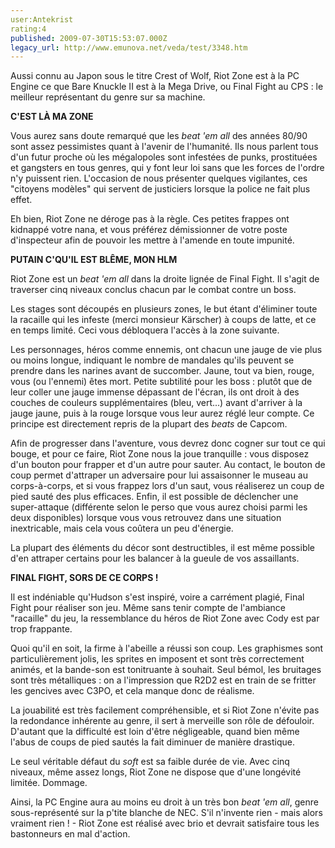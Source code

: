 ```yaml
---
user:Antekrist
rating:4
published: 2009-07-30T15:53:07.000Z
legacy_url: http://www.emunova.net/veda/test/3348.htm
---
```

Aussi connu au Japon sous le titre Crest of Wolf, Riot Zone est à la PC Engine ce que Bare Knuckle II est à la Mega Drive, ou Final Fight au CPS : le meilleur représentant du genre sur sa machine.  

  

**C'EST LÀ MA ZONE**  

Vous aurez sans doute remarqué que les _beat 'em all_ des années 80/90 sont assez pessimistes quant à l'avenir de l'humanité. Ils nous parlent tous d'un futur proche où les mégalopoles sont infestées de punks, prostituées et gangsters en tous genres, qui y font leur loi sans que les forces de l'ordre n'y puissent rien. L'occasion de nous présenter quelques vigilantes, ces "citoyens modèles" qui servent de justiciers lorsque la police ne fait plus effet.  

Eh bien, Riot Zone ne déroge pas à la règle. Ces petites frappes ont kidnappé votre nana, et vous préférez démissionner de votre poste d'inspecteur afin de pouvoir les mettre à l'amende en toute impunité.  

  

**PUTAIN C'QU'IL EST BLÊME, MON HLM**  

Riot Zone est un _beat 'em all_ dans la droite lignée de Final Fight. Il s'agit de traverser cinq niveaux conclus chacun par le combat contre un boss.  

Les stages sont découpés en plusieurs zones, le but étant d'éliminer toute la racaille qui les infeste (merci monsieur Kärscher) à coups de latte, et ce en temps limité. Ceci vous débloquera l'accès à la zone suivante.  

Les personnages, héros comme ennemis, ont chacun une jauge de vie plus ou moins longue, indiquant le nombre de mandales qu'ils peuvent se prendre dans les narines avant de succomber. Jaune, tout va bien, rouge, vous (ou l'ennemi) êtes mort. Petite subtilité pour les boss : plutôt que de leur coller une jauge immense dépassant de l'écran, ils ont droit à des couches de couleurs supplémentaires (bleu, vert...) avant d'arriver à la jauge jaune, puis à la rouge lorsque vous leur aurez réglé leur compte. Ce principe est directement repris de la plupart des _beats_ de Capcom.  

Afin de progresser dans l'aventure, vous devrez donc cogner sur tout ce qui bouge, et pour ce faire, Riot Zone nous la joue tranquille : vous disposez d'un bouton pour frapper et d'un autre pour sauter. Au contact, le bouton de coup permet d'attraper un adversaire pour lui assaisonner le museau au corps-à-corps, et si vous frappez lors d'un saut, vous réaliserez un coup de pied sauté des plus efficaces. Enfin, il est possible de déclencher une super-attaque (différente selon le perso que vous aurez choisi parmi les deux disponibles) lorsque vous vous retrouvez dans une situation inextricable, mais cela vous coûtera un peu d'énergie.  

La plupart des éléments du décor sont destructibles, il est même possible d'en attraper certains pour les balancer à la gueule de vos assaillants.  

  

**FINAL FIGHT, SORS DE CE CORPS !**  

Il est indéniable qu'Hudson s'est inspiré, voire a carrément plagié, Final Fight pour réaliser son jeu. Même sans tenir compte de l'ambiance "racaille" du jeu, la ressemblance du héros de Riot Zone avec Cody est par trop frappante.  

Quoi qu'il en soit, la firme à l'abeille a réussi son coup. Les graphismes sont particulièrement jolis, les sprites en imposent et sont très correctement animés, et la bande-son est tonitruante à souhait. Seul bémol, les bruitages sont très métalliques : on a l'impression que R2D2 est en train de se fritter les gencives avec C3PO, et cela manque donc de réalisme.  

La jouabilité est très facilement compréhensible, et si Riot Zone n'évite pas la redondance inhérente au genre, il sert à merveille son rôle de défouloir. D'autant que la difficulté est loin d'être négligeable, quand bien même l'abus de coups de pied sautés la fait diminuer de manière drastique.  

Le seul véritable défaut du _soft_ est sa faible durée de vie. Avec cinq niveaux, même assez longs, Riot Zone ne dispose que d'une longévité limitée. Dommage.  

Ainsi, la PC Engine aura au moins eu droit à un très bon _beat 'em all_, genre sous-représenté sur la p'tite blanche de NEC. S'il n'invente rien - mais alors vraiment rien ! - Riot Zone est réalisé avec brio et devrait satisfaire tous les bastonneurs en mal d'action.